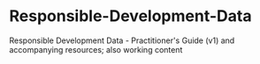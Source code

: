 Responsible-Development-Data
============================

Responsible Development Data - Practitioner's Guide (v1) and accompanying resources; also working content
